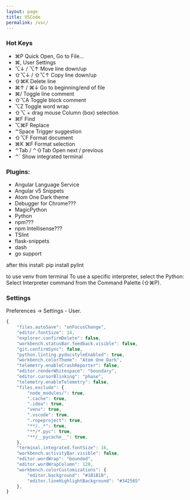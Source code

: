 ```yaml
---
layout: page
title: VSCode
permalink: /vsc/
---
```


### Hot Keys

* ⌘P Quick Open, Go to File…
* ⌘, User Settings
* ⌥↓ / ⌥↑ Move line down/up
* ⇧⌥↓ / ⇧⌥↑ Copy line down/up
* ⇧⌘K Delete line
* ⌘↑ / ⌘↓ Go to beginning/end of file
* ⌘/ Toggle line comment
* ⇧⌥A Toggle block comment
* ⌥Z Toggle word wrap
* ⇧⌥ + drag mouse Column (box) selection
* ⌘F Find
* ⌥⌘F Replace
* ⌃Space Trigger suggestion
* ⇧⌥F Format document
* ⌘K ⌘F Format selection
* ⌃Tab / ⌃⇧Tab Open next / previous
* ⌃` Show integrated terminal



### Plugins:

* Angular Language Service
* Angular v5 Snippets
* Atom One Dark theme
* Debugger for Chrome???
* MagicPython
* Python
* npm???
* npm Intellisense???
* TSlint
* flask-snippets
* dash
* go support

after this install:
 pip install pylint

 to use venv from terminal
 To use a specific interpreter, select the Python: 
 Select Interpreter command from the Command Palette (⇧⌘P).

### Settings

Preferences -> Settings - User.

```javascript
{
    "files.autoSave": "onFocusChange",
    "editor.fontSize": 14,
    "explorer.confirmDelete": false,
    "workbench.statusBar.feedback.visible": false,
    "git.confirmSync": false,
    "python.linting.pydocstyleEnabled": true,
    "workbench.colorTheme": "Atom One Dark",
    "telemetry.enableCrashReporter": false,
    "editor.renderWhitespace": "boundary",
    "editor.cursorBlinking": "phase",
    "telemetry.enableTelemetry": false,
    "files.exclude": {
        "node_modules/": true,
        ".cache": true,
        ".idea": true,
        "venv": true,
        ".vscode": true,
        ".ropeproject": true,
        "**/._*": true,
        "**/*.pyc": true,
        "**/__pycache__": true,
    },
    "terminal.integrated.fontSize": 16,
    "workbench.activityBar.visible": false,
    "editor.wordWrap": "bounded",
    "editor.wordWrapColumn": 120,
    "workbench.colorCustomizations": {
        "editor.background": "#1B1B1B",
        "editor.lineHighlightBackground": "#342565"
    },
}
```